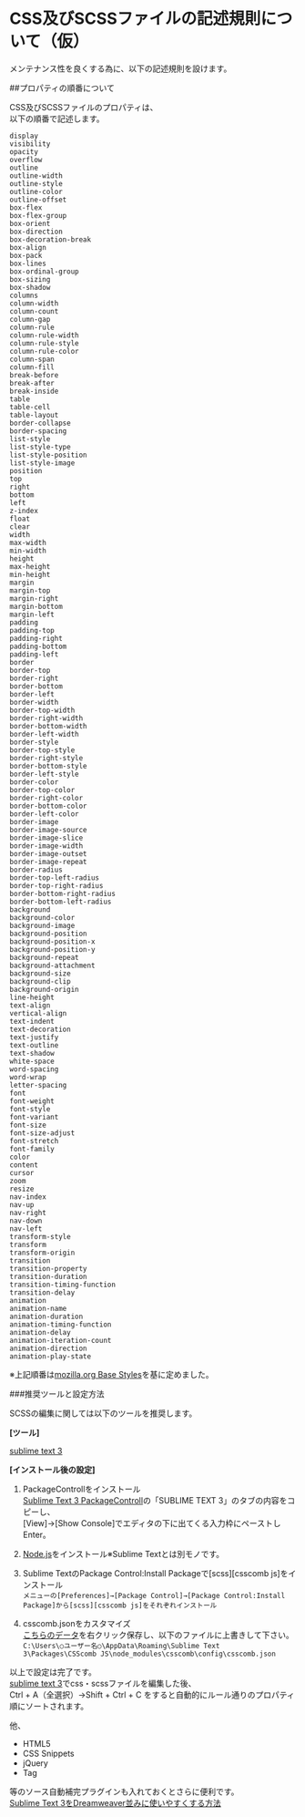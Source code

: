 CSS及びSCSSファイルの記述規則について（仮）
=================

メンテナンス性を良くする為に、以下の記述規則を設けます。  

##プロパティの順番について

CSS及びSCSSファイルのプロパティは、  
以下の順番で記述します。
```appearance
display
visibility
opacity
overflow
outline
outline-width
outline-style
outline-color
outline-offset
box-flex
box-flex-group
box-orient
box-direction
box-decoration-break
box-align
box-pack
box-lines
box-ordinal-group
box-sizing
box-shadow
columns
column-width
column-count
column-gap
column-rule
column-rule-width
column-rule-style
column-rule-color
column-span
column-fill
break-before
break-after
break-inside
table
table-cell
table-layout
border-collapse
border-spacing
list-style
list-style-type
list-style-position
list-style-image
position
top
right
bottom
left
z-index
float
clear
width
max-width
min-width
height
max-height
min-height
margin
margin-top
margin-right
margin-bottom
margin-left
padding
padding-top
padding-right
padding-bottom
padding-left
border
border-top
border-right
border-bottom
border-left
border-width
border-top-width
border-right-width
border-bottom-width
border-left-width
border-style
border-top-style
border-right-style
border-bottom-style
border-left-style
border-color
border-top-color
border-right-color
border-bottom-color
border-left-color
border-image
border-image-source
border-image-slice
border-image-width
border-image-outset
border-image-repeat
border-radius
border-top-left-radius
border-top-right-radius
border-bottom-right-radius
border-bottom-left-radius
background
background-color
background-image
background-position
background-position-x
background-position-y
background-repeat
background-attachment
background-size
background-clip
background-origin
line-height
text-align
vertical-align
text-indent
text-decoration
text-justify
text-outline
text-shadow
white-space
word-spacing
word-wrap
letter-spacing
font
font-weight
font-style
font-variant
font-size
font-size-adjust
font-stretch
font-family
color
content
cursor
zoom
resize
nav-index
nav-up
nav-right
nav-down
nav-left
transform-style
transform
transform-origin
transition
transition-property
transition-duration
transition-timing-function
transition-delay
animation
animation-name
animation-duration
animation-timing-function
animation-delay
animation-iteration-count
animation-direction
animation-play-state
```
※上記順番は[mozilla.org Base Styles](http://www.mozilla.org/css/base/content.css)を基に定めました。


###推奨ツールと設定方法

SCSSの編集に関しては以下のツールを推奨します。  
  
__[ツール]__  

[sublime text 3](http://www.sublimetext.com/3)  
  
__[インストール後の設定]__  

1. PackageControllをインストール  
[Sublime Text 3 PackageControll](https://sublime.wbond.net/installation)の「SUBLIME TEXT 3」のタブの内容をコピーし、  
[View]→[Show Console]でエディタの下に出てくる入力枠にペーストしEnter。  
  
2. [Node.js](http://nodejs.org/)をインストール※Sublime Textとは別モノです。  
  
3. Sublime TextのPackage Control:Install Packageで[scss][csscomb js]をインストール  
```メニューの[Preferences]→[Package Control]→[Package Control:Install Package]から[scss][csscomb js]をそれぞれインストール```
  
4. csscomb.jsonをカスタマイズ  
[こちらのデータ](https://github.com/SunriseDigital/improve-condition/blob/master/sublime_text/csscomb.json)を右クリック保存し、以下のファイルに上書きして下さい。  
```C:\Users\○ユーザー名○\AppData\Roaming\Sublime Text 3\Packages\CSScomb JS\node_modules\csscomb\config\csscomb.json```
  
  
以上で設定は完了です。  
[sublime text 3](http://www.sublimetext.com/3)でcss・scssファイルを編集した後、  
Ctrl + A（全選択）→Shift + Ctrl + C をすると自動的にルール通りのプロパティ順にソートされます。  
  
他、  
  
* HTML5
* CSS Snippets
* jQuery
* Tag
  
等のソース自動補完プラグインも入れておくとさらに便利です。  
[Sublime Text 3をDreamweaver並みに使いやすくする方法](http://catcher-in-the-tech.net/481/)